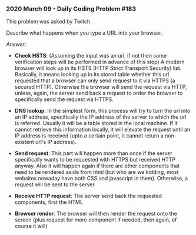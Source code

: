 ### 2020 March 09 - Daily Coding Problem #183

This problem was asked by Twitch.

Describe what happens when you type a URL into your browser.

*Answer*:

- **Check HSTS**: (Assuming the input was an url, if not then some verification steps will be performed in advance of this step) A modern browser will look up in its HSTS (HTTP Strict Transport Security) list. Basically, it means looking up in its stored table whether this url requested that a browser can only send request to it via HTTPS (a secured HTTP). Otherwise the browser will send the request via HTTP, unless, again, the server send back a request to order the browser to specifically send the request via HTTPS.

- **DNS lookup**: In the simplest form, this process will try to turn the url into an IP address, specifically the IP address of the server to which the url is referred. Usually it will be a table stored in the local machine. If it cannot retrieve this information locally, it will elevate the request until an IP address is received (upto a certain point, it cannot return a non-existent url's IP address).

- **Send request**: This part will happen more than once if the server specifically wants to be requested with HTTPS but received HTTP anyway. Also it will happen again if there are other components that need to be rendered aside from html (but who are we kidding, most websites nowaday have both CSS and javascript in them). Otherwise, a request will be sent to the server.

- **Receive HTTP request**: The server send back the requested components, first the HTML

- **Browser render**: The browser will then render the request onto the screen (plus request for more component if needed, then again, of course it will)
